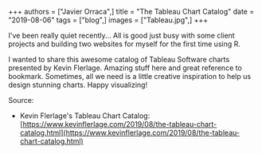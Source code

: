 +++
authors = ["Javier Orraca",]
title = "The Tableau Chart Catalog"
date = "2019-08-06"
tags = ["blog",]
images = ["Tableau.jpg",]
+++

I've been really quiet recently... All is good just busy with some client projects and building two websites for myself for the first time using R.
<!--more-->
I wanted to share this awesome catalog of Tableau Software charts presented by Kevin Flerlage. Amazing stuff here and great reference to bookmark. Sometimes, all we need is a little creative inspiration to help us design stunning charts. Happy visualizing!

Source:

* Kevin Flerlage's Tableau Chart Catalog: [https://www.kevinflerlage.com/2019/08/the-tableau-chart-catalog.html](https://www.kevinflerlage.com/2019/08/the-tableau-chart-catalog.html)